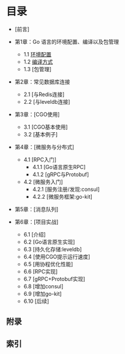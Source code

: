 # 目录

- [前言]

- 第1章：Go 语言的环境配置、编译以及包管理
  - 1.1 [环境配置](01.1.md)
  - 1.2 [编译方式](01.2.md)
  - 1.3 [包管理]
- 第2章：常见数据库连接
  - 2.1 [与Redis连接]
  - 2.2 [与leveldb连接]
- 第3章：[CGO使用]
  - 3.1 [CGO基本使用]
  - 3.2 [基本例子]
- 第4章：[微服务与分布式]
  - 4.1 [RPC入门]
    - 4.1.1 [Go语言原生RPC]
    - 4.1.2 [gRPC与Protobuf]
  - 4.2 [微服务入门]
    - 4.2.1 [服务注册/发现:consul]
    - 4.2.2 [微服务框架:go-kit]
- 第5章：[消息队列]
- 第6章：[项目实战]
  - 6.1 [介绍]
  - 6.2 [Go语言原生实现]
  - 6.3 [持久化存储:leveldb]
  - 6.4 [使用CGO提示运行速度]
  - 6.5 [用协程优化性能]
  - 6.6 [RPC实现]
  - 6.7 [gRPC+Protobuf实现]
  - 6.8 [增加consul]
  - 6.9 [增加go-kit]
  - 6.10 [后续]

## 附录

## 索引
